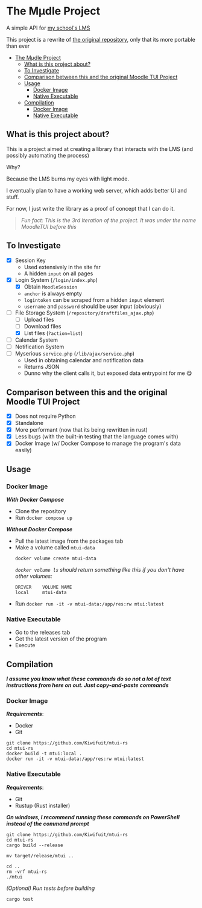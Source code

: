# The Mµdle Project
A simple API for [my school's LMS](https://basic-ed.cit.edu)

This project is a rewrite of [the original repository](https://github.com/Kiwifuit/MoodleTUI), only that its more portable than ever

- [The Mµdle Project](#the-mµdle-project)
  - [What is this project about?](#what-is-this-project-about)
  - [To Investigate](#to-investigate)
  - [Comparison between this and the original Moodle TUI Project](#comparison-between-this-and-the-original-moodle-tui-project)
  - [Usage](#usage)
    - [Docker Image](#docker-image)
    - [Native Executable](#native-executable)
  - [Compilation](#compilation)
    - [Docker Image](#docker-image-1)
    - [Native Executable](#native-executable-1)

## What is this project about?
This is a project aimed at creating a library that interacts with the LMS (and possibly automating the process)

Why?

Because the LMS burns my eyes with light mode.

I eventually plan to have a working web server, which adds better UI and stuff.

For now, I just write the library as a proof of concept that I can do it.

> *Fun fact: This is the 3rd Iteration of the project. It was under the name MoodleTUI before this*

## To Investigate
- [x] Session Key
  - Used extensively in the site fsr
  - A hidden `input` on all pages
- [x] Login System (`/login/index.php`)
  - [x] Obtain `MoodleSession`
   - `anchor` is always empty
   - `logintoken` can be scraped from a hidden `input` element
   - `username` and `password` should be user input (obviously)
- [ ] File Storage System (`/repository/draftfiles_ajax.php`)
  - [ ] Upload files
  - [ ] Download files
  - [x] List files (`?action=list`)
- [ ] Calendar System
- [ ] Notification System
- [ ] Myserious `service.php` (`/lib/ajax/service.php`)
  - Used in obtaining calendar and notification data
  - Returns JSON
  - Dunno why the client calls it, but exposed data entrypoint for me 😋


## Comparison between this and the original Moodle TUI Project
- [x] Does not require Python
- [x] Standalone
- [x] More performant (now that its being rewritten in rust)
- [x] Less bugs (with the built-in testing that the language comes with)
- [x] Docker Image (w/ Docker Compose to manage the program's data easily)

## Usage
### Docker Image
***With Docker Compose***
- Clone the repository
- Run `docker compose up`

***Without Docker Compose***
- Pull the latest image from the packages tab
- Make a volume called `mtui-data`
  ```
  docker volume create mtui-data
  ```
  *`docker volume ls` should return something like this if you don't have other volumes:*
  ```
  DRIVER    VOLUME NAME
  local     mtui-data
  ```
- Run `docker run -it -v mtui-data:/app/res:rw mtui:latest`

### Native Executable
- Go to the releases tab
- Get the latest version of the program
- Execute

## Compilation
***I assume you know what these commands do so not a lot of text instructions from here on out. Just copy-and-paste commands***

### Docker Image
***Requirements***:
- Docker
- Git

```
git clone https://github.com/Kiwifuit/mtui-rs
cd mtui-rs
docker build -t mtui:local .
docker run -it -v mtui-data:/app/res:rw mtui:latest
```

### Native Executable
***Requirements***:
- Git
- Rustup (Rust installer)

***On windows, I recommend running these commands on PowerShell instead of the command prompt***

```
git clone https://github.com/Kiwifuit/mtui-rs
cd mtui-rs
cargo build --release

mv target/release/mtui ..

cd ..
rm -vrf mtui-rs
./mtui
```

*(Optional) Run tests before building*

```
cargo test
```
